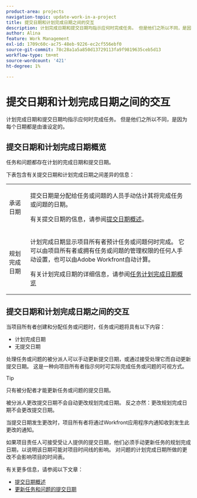 ```yaml
---
product-area: projects
navigation-topic: update-work-in-a-project
title: 提交日期和计划完成日期之间的交互
description: 计划完成日期和提交日期均指示应何时完成任务。 但是他们之所以不同，是因为每个日期都是由谁设定的。
author: Alina
feature: Work Management
exl-id: 1709c60c-ac75-48eb-9226-ec2cf556ebf0
source-git-commit: 78c28a1a5a850d13729113fa9f9819635ceb5d13
workflow-type: tm+mt
source-wordcount: '421'
ht-degree: 1%

---
```


# 提交日期和计划完成日期之间的交互

<!--
this article has mostly information that is repeated from the articles linked from here. I left it in here for searchability's sake.
-->

计划完成日期和提交日期均指示应何时完成任务。 但是他们之所以不同，是因为每个日期都是由谁设定的。

## 提交日期和计划完成日期概览

任务和问题都存在计划的完成日期和提交日期。

下表包含有关提交日期和计划完成日期之间差异的信息：

<table style="table-layout:auto"> 
 <col> 
 <col> 
 <tbody> 
  <tr> 
   <td role="rowheader">承诺日期</td> 
   <td> <p>提交日期是分配给任务或问题的人员手动估计其将完成任务或问题的日期。</p> <p>有关提交日期的信息，请参阅<a href="../../../manage-work/projects/updating-work-in-a-project/overview-of-commit-dates.md" class="MCXref xref">提交日期概述</a>。</p> </td> 
  </tr> 
  <tr> 
   <td role="rowheader">规划完成日期</td> 
   <td> <p>计划完成日期显示项目所有者预计任务或问题何时完成。 它可以由项目所有者或拥有任务或问题的管理权限的任何人手动设置，也可以由Adobe Workfront自动计算。</p> <p>有关计划完成日期的详细信息，请参阅<a href="../../../manage-work/tasks/task-information/task-planned-completion-date.md" class="MCXref xref">任务计划完成日期概览</a></p> </td> 
  </tr> 
 </tbody> 
</table>

## 提交日期和计划完成日期之间的交互

当项目所有者创建和分配任务或问题时，任务或问题将具有以下内容：

* 计划完成日期
* 无提交日期

处理任务或问题的被分派人可以手动更新提交日期，或通过接受处理它而自动更新提交日期。 这是一种向项目所有者指示何时可实际完成任务或问题的可视方式。

>[!TIP]
>
>只有被分配者才能更新任务或问题的提交日期。

被分派人更改提交日期不会自动更改规划完成日期。 反之亦然：更改规划完成日期不会更改提交日期。

当提交日期发生更改时，项目所有者将通过Workfront应用程序内通知收到发生此更改的通知。

如果项目责任人可接受受让人提供的提交日期，他们必须手动更新任务的规划完成日期，以说明该日期可能对项目时间线的影响。 对问题的计划完成日期所做的更改不会影响项目的时间表。

有关更多信息，请参阅以下文章：

* [提交日期概述](../../../manage-work/projects/updating-work-in-a-project/overview-of-commit-dates.md)
* [更新任务和问题的提交日期](../../../manage-work/projects/updating-work-in-a-project/update-commit-date-on-tasks-and-issues.md)
